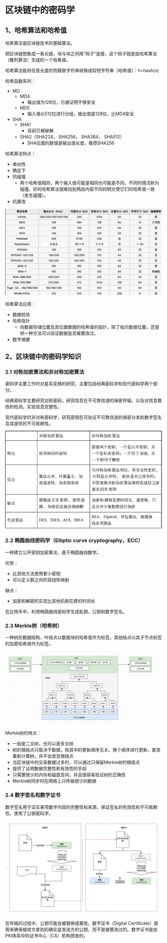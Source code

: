 # 区块链中的密码学
## 1、哈希算法和哈希值
哈希算法是区块链技术的基础算法。

把区块链想象成一条长链，块与块之间用“钩子”连接，这个钩子就是由哈希算法（散列算法）生成的一个哈希值。

哈希算法能将任意长度的而精致字符串转换成较短字符串（哈希值）：h=hash(x)

哈希函数系列：
- MD
    - MD4
        - 输出值为128位，已被证明不够安全
    - MD5
        - 输入值以512位进行分组，输出值是128位，比MD4安全
- SHA
    - SHA1
        - 目前已被破解
    - SHA2（SHA224， SHA256， SHA384， SHA512）
        - SHA后面的数值是输出值长度，推荐SHA256

哈希算法特点：
- 单向性
- 确定下
- 抗碰撞
    - 两个哈希值相同，两个输入值可能是相同也可能是不同，不同的情况称为碰撞。好的哈希算法很难找到两段内容不同的明文使它们的哈希值一致（发生碰撞）。
- 抗篡改

![2024-12-23-21-04-57.png](./images/2024-12-23-21-04-57.png)

哈希算法应用：
- 数据校验
- 哈希指针
    - 向数据存储位置及其位置数据的哈希值的指针，除了指示数据位置，还提供一种方法可以验证数据是否被篡改过。
- 数字摘要

## 2、区块链中的密码学知识
### 2.1 对称加密算法和非对称加密算法
密码学主要工作时对星系变换的研究，主要包括经典密码学和现代密码学两个部分。

经典密码学主要研究对称密码，研究信息在不可靠信道的保密传输，以及对信息篡改的检测。实现信息完整性。

现代密码学时非对称密码学，研究密钥在可验证不可靠信道的保密分发和数字签名及其提供的不可抵赖性。

![2024-12-23-21-44-16.png](./images/2024-12-23-21-44-16.png)

### 2.2 椭圆曲线密码学（Elliptic curve cryptography，ECC）
一种建立公开密钥加密算法，基于椭圆曲线数学。

优势：
- 比其他方法使用更小密钥
- 可以定义群之间的双线性映射

缺点：
- 加密和解密的实现比其他机制花费的时间长

在比特币中，利用椭圆曲线密码学生成私钥，公钥和数字签名。

### 2.3 Merkle树（哈希树）
一种树形数据结构，叶结点以数据块的哈希值作为标签，其他结点以其子节点标签的加密哈希值作为标签。

![2024-12-23-22-09-57.png](./images/2024-12-23-22-09-57.png)

Merkle树的特点：
- 一般是二叉树，也可以是多叉树
- 树的根结点只取决于数据，和其中的更新顺序无关。换个顺序进行更新，甚至重新计算树，并不会改变根结点
- 当区块链中的交易数据过多时，可以通过只保留Merkle树的根结点
- 提供了证明数据完整性和有效性的手段
- 只需要很少的内存和磁盘空间，并且很容易验证树的正确性
- Merkle树同步时在网络上只传输很少的数据

### 2.4 数字签名和数字证书
数字签名用于证实某项数字内容的完整性和来源，保证签名的有效性和不可抵赖性。使用了公钥密码学。

![2024-12-23-22-34-29.png](./images/2024-12-23-22-34-29.png)

在传输的过程中，公钥可能会被替换或篡改。数字证书（Digital Certificate）是用来确保接收方拿到的确实是发送方的公钥，而不是被篡改过的。数字证书是由PKI体系中的证书中心（CA）机构颁发的。

